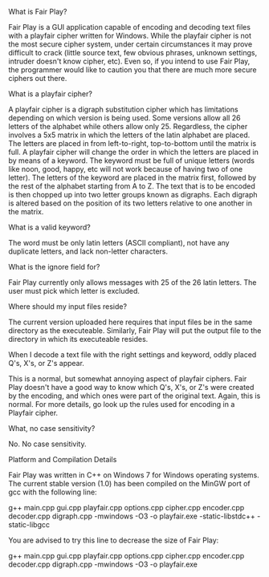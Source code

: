 What is Fair Play?

Fair Play is a GUI application capable of encoding and decoding text files with a playfair cipher written for Windows. While the playfair cipher is not the most secure cipher system, under certain circumstances it may prove difficult to crack (little source text, few obvious phrases, unknown settings, intruder doesn't know cipher, etc). Even so, if you intend to use Fair Play, the programmer would like to caution you that there are much more secure ciphers out there. 

What is a playfair cipher?

A playfair cipher is a digraph substitution cipher which has limitations depending on which version is being used. Some versions allow all 26 letters of the alphabet while others allow only 25. Regardless, the cipher involves a 5x5 matrix in which the letters of the latin alphabet are placed. The letters are placed in from left-to-right, top-to-bottom until the matrix is full. A playfair cipher will change the order in which the letters are placed in by means of a keyword. The keyword must be full of unique letters (words like noon, good, happy, etc will not work because of having two of one letter). The letters of the keyword are placed in the matrix first, followed by the rest of the alphabet starting from A to Z. The text that is to be encoded is then chopped up into two letter groups known as digraphs. Each digraph is altered based on the position of its two letters relative to one another in the matrix.

What is a valid keyword?

The word must be only latin letters (ASCII compliant), not have any duplicate letters, and lack non-letter characters.

What is the ignore field for?

Fair Play currently only allows messages with 25 of the 26 latin letters. The user must pick which letter is excluded.

Where should my input files reside?

The current version uploaded here requires that input files be in the same directory as the executeable. Similarly, Fair Play will put the output file to the directory in which its executeable resides.

When I decode a text file with the right settings and keyword, oddly placed Q's, X's, or Z's appear.

This is a normal, but somewhat annoying aspect of playfair ciphers. Fair Play doesn't have a good way to know which Q's, X's, or Z's were created by the encoding, and which ones were part of the original text. Again, this is normal. For more details, go look up the rules used for encoding in a Playfair cipher.

What, no case sensitivity?

No. No case sensitivity.

Platform and Compilation Details

Fair Play was written in C++ on Windows 7 for Windows operating systems. The current stable version (1.0) has been compiled on the MinGW port of gcc with the following line: 

g++ main.cpp gui.cpp playfair.cpp options.cpp cipher.cpp encoder.cpp decoder.cpp digraph.cpp
 -mwindows -O3 -o playfair.exe -static-libstdc++ -static-libgcc
 
 You are advised to try this line to decrease the size of Fair Play:
 
 g++ main.cpp gui.cpp playfair.cpp options.cpp cipher.cpp encoder.cpp decoder.cpp digraph.cpp
 -mwindows -O3 -o playfair.exe
